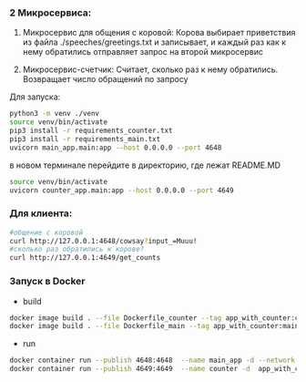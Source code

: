 ### 2 Микросервиса:

1) Микросервис для общения с коровой: 
Корова выбирает приветствия из файла ./speeches/greetings.txt 
и записывает, и каждый раз как к нему обратились отправляет запрос на второй микросервис

2) Микросервис-счетчик:
Считает, сколько раз к нему обратились.
Возвращает число обращений по запросу




Для запуска:

```bash
python3 -m venv ./venv
source venv/bin/activate
pip3 install -r requirements_counter.txt
pip3 install -r requirements_main.txt
uvicorn main_app.main:app --host 0.0.0.0 --port 4648
```

в новом терминале перейдите в директорию, где лежат README.MD
```bash
source venv/bin/activate
uvicorn counter_app.main:app --host 0.0.0.0 --port 4649
```

### Для клиента:

```bash
#общение с коровой
curl http://127.0.0.1:4648/cowsay?input_=Muuu!
#сколько раз обратились к корове?
curl http://127.0.0.1:4649/get_counts
```


### Запуск в Docker
-  build

```bash
docker image build . --file Dockerfile_counter --tag app_with_counter:counter
docker image build . --file Dockerfile_main --tag app_with_counter:main
```

- run

```bash
docker container run --publish 4648:4648  --name main_app -d --network host app_with_counter:main
docker container run --publish 4649:4649  --name counter -d  app_with_counter:counter
```


